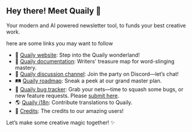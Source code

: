 ## Hey there! Meet Quaily 👋

Your modern and AI powered newsletter tool, to funds your best creative work.

here are some links you may want to follow

- 🧙 [Quaily website](https://quaily.com): Step into the Quaily wonderland!
- 📑 [Quaily documentation](https://docs.quaily.com): Writers' treasure map for word-slinging mastery.
- 💬 [Quaily discussion channel](https://discord.gg/VRP27AhMKm): Join the party on Discord—let’s chat!
- 🛤️ [Quaily roadmap](https://github.com/quailyquaily/roadmap): Sneak a peek at our grand master plan.
- 🐞 [Quaily bug tracker](https://github.com/orgs/quailyquaily/projects/2): Grab your nets—time to squash some bugs, or new feature requests. Please [submit here](https://github.com/quailyquaily/roadmap/issues).
- 🌎 [Quaily i18n](https://github.com/quailyquaily/quaily-i18n): Contribute translations to Quaily.
- 🙏 [Credits](https://github.com/showdownjs/showdown/blob/master/CREDITS.md): The credits to our amazing users!

Let’s make some creative magic together! ✨
